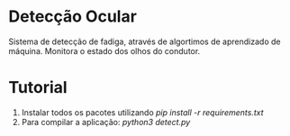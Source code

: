 # Detecção Ocular
Sistema de detecção de fadiga, através de algortimos de aprendizado de máquina. Monitora o estado dos olhos do condutor.

# Tutorial
1. Instalar todos os pacotes utilizando *pip install -r requirements.txt*
2. Para compilar a aplicação: *python3 detect.py*
